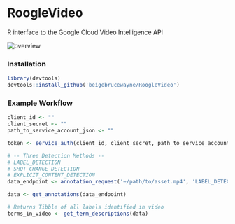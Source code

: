 # RoogleVideo
R interface to the Google Cloud Video Intelligence API


![overview](https://i.imgur.com/lLeEG2R.png)

### Installation

```r
library(devtools)
devtools::install_github('beigebrucewayne/RoogleVideo')
```

### Example Workflow

```r
client_id <- ""
client_secret <- ""
path_to_service_account_json <- ""

token <- service_auth(client_id, client_secret, path_to_service_account_json)

# -- Three Detection Methods --
# LABEL_DETECTION
# SHOT_CHANGE_DETECTION
# EXPLICIT_CONTENT_DETECTION
data_endpoint <- annotation_request('~/path/to/asset.mp4', 'LABEL_DETECTION')

data <- get_annotations(data_endpoint)

# Returns Tibble of all labels identified in video
terms_in_video <- get_term_descriptions(data)
```
